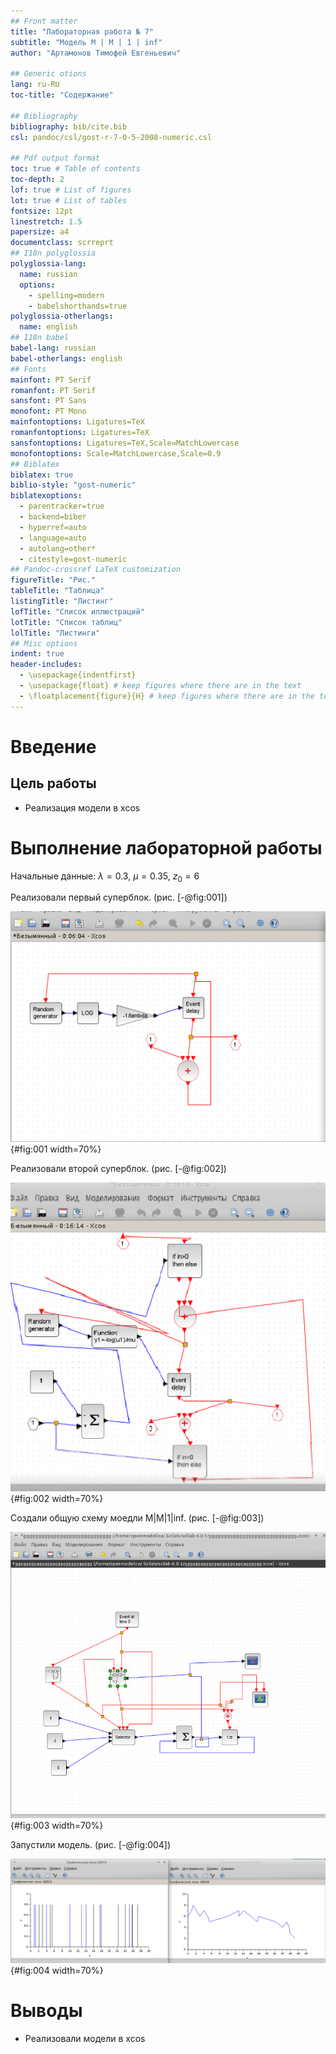 ```yaml
---
## Front matter
title: "Лабораторная работа № 7"
subtitle: "Модель M | M | 1 | inf"
author: "Артамонов Тимофей Евгеньевич"

## Generic otions
lang: ru-RU
toc-title: "Содержание"

## Bibliography
bibliography: bib/cite.bib
csl: pandoc/csl/gost-r-7-0-5-2008-numeric.csl

## Pdf output format
toc: true # Table of contents
toc-depth: 2
lof: true # List of figures
lot: true # List of tables
fontsize: 12pt
linestretch: 1.5
papersize: a4
documentclass: scrreprt
## I18n polyglossia
polyglossia-lang:
  name: russian
  options:
	- spelling=modern
	- babelshorthands=true
polyglossia-otherlangs:
  name: english
## I18n babel
babel-lang: russian
babel-otherlangs: english
## Fonts
mainfont: PT Serif
romanfont: PT Serif
sansfont: PT Sans
monofont: PT Mono
mainfontoptions: Ligatures=TeX
romanfontoptions: Ligatures=TeX
sansfontoptions: Ligatures=TeX,Scale=MatchLowercase
monofontoptions: Scale=MatchLowercase,Scale=0.9
## Biblatex
biblatex: true
biblio-style: "gost-numeric"
biblatexoptions:
  - parentracker=true
  - backend=biber
  - hyperref=auto
  - language=auto
  - autolang=other*
  - citestyle=gost-numeric
## Pandoc-crossref LaTeX customization
figureTitle: "Рис."
tableTitle: "Таблица"
listingTitle: "Листинг"
lofTitle: "Список иллюстраций"
lotTitle: "Список таблиц"
lolTitle: "Листинги"
## Misc options
indent: true
header-includes:
  - \usepackage{indentfirst}
  - \usepackage{float} # keep figures where there are in the text
  - \floatplacement{figure}{H} # keep figures where there are in the text
---
```


# Введение

## Цель работы

- Реализация модели в xcos
  
# Выполнение лабораторной работы

Начальные данные: $\lambda = 0.3$, $\mu = 0.35$, $z_0 = 6$

Реализовали первый суперблок. (рис. [-@fig:001])

![Суперблок, моделирующий поступление заявок](image/10.PNG){#fig:001 width=70%}

Реализовали второй суперблок. (рис. [-@fig:002])

![ Суперблок, моделирующий обработку заявок](image/11.png){#fig:002 width=70%}

Создали общую схему моедли M|M|1|inf. (рис. [-@fig:003])

![Фазовый портрет модели](image/12.PNG){#fig:003 width=70%}

Запустили модель. (рис. [-@fig:004])

![Обработка заявок(слева)(синий - поступление, черный обработка), динамика размера очереди(справа)](image/2.PNG){#fig:004 width=70%}

# Выводы

- Реализовали модели в xcos
